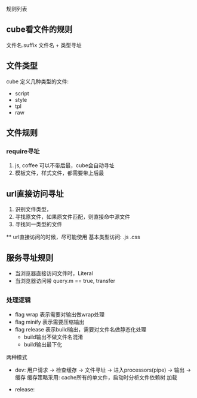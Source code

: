 规则列表

## cube看文件的规则

  文件名.suffix
  文件名 + 类型寻址


## 文件类型
cube 定义几种类型的文件:

  * script
  * style
  * tpl
  * raw


## 文件规则

### require寻址

1. js, coffee 可以不带后最，cube会自动寻址
2. 模板文件，样式文件，都需要带上后最

## url直接访问寻址

1. 识别文件类型，
2. 寻找原文件，如果原文件匹配，则直接命中源文件
3. 寻找同一类型的文件

** url直接访问的时候，尽可能使用 基本类型访问: .js  .css

## 服务寻址规则

* 当浏览器直接访问文件时，Literal
* 当浏览器访问带  query.m == true,   transfer

##


### 处理逻辑

  * flag wrap  表示需要对输出做wrap处理
  * flag minify 表示需要压缩输出
  * flag release 表示build输出，需要对文件名做静态化处理
    * build输出不做文件名混淆
    * build输出最下化


两种模式
  * dev:
    用户请求 -> 检查缓存 -> 文件寻址 -> 进入processors(pipe) -> 输出 -> 缓存
      缓存策略采用:
        cache所有的单文件，启动时分析文件依赖树
      加载

  * release:

###